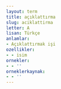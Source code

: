 ```yaml
---
layout: term
title: açıklattırma
slug: aciklattirma
letter: A
lisan: Türkçe
anlamlar:
- Açıklattırmak işi
ozellikler:
- - isim
ornekler:
- - ''
orneklerkaynak:
- - ''
---
```

